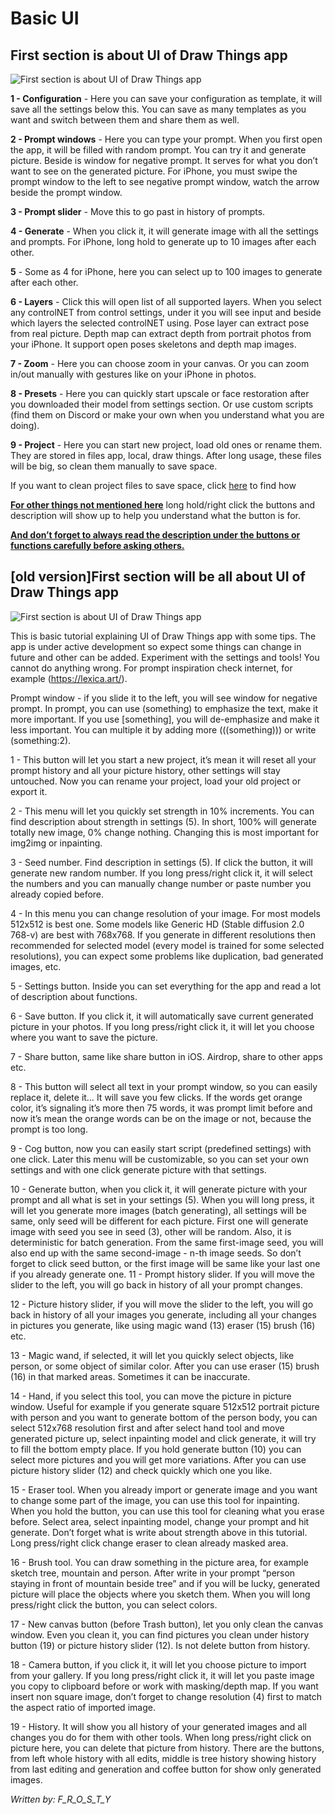 # Basic UI


## First section is about UI of Draw Things app



![First section is about UI of Draw Things app](https://cdn.discordapp.com/attachments/1058172691309404170/1159101377520341042/IMG_0254.jpg?ex=660d4847&is=65fad347&hm=97d9205ef9fd6d7c203ab254a4f60c096b98e58ca8b3dc5eb0dd4c72c7fccb0b&)

**1 - Configuration** - Here you can save your configuration as template, it will save all the settings below this. You can save as many templates as you want and switch between them and share them as well. 

**2 - Prompt windows** - Here you can type your prompt. When you first open the app, it will be filled with random prompt. You can try it and generate picture. Beside is window for negative prompt. It serves for what you don’t want to see on the generated picture. For iPhone, you must swipe the prompt window to the left to see negative prompt window, watch the arrow beside the prompt window.

**3 - Prompt slider**  - Move this to go past in history of prompts. 

**4 - Generate** - When you click it, it will generate image with all the settings and prompts. For iPhone, long hold to generate up to 10 images after each other.

**5** - Some as 4 for iPhone, here you can select up to 100 images to generate after each other. 

**6 - Layers**  - Click this will open list of all supported layers. When you select any controlNET  from control settings, under it you will see input and beside which layers the selected controlNET using. Pose  layer can extract pose from real picture. Depth map  can extract depth from portrait photos from your iPhone. It support open poses skeletons and depth map images. 

**7 - Zoom**  - Here you can choose zoom in your canvas. Or you can zoom in/out manually with gestures like on your iPhone in photos. 

**8 - Presets**  - Here you can quickly start upscale or face restoration after you downloaded their model from settings section. Or use custom scripts (find them on Discord or make your own when you understand what you are doing). 

**9 - Project**  - Here you can start new project, load old ones or rename them. They are stored in files app, local, draw things. After long usage, these files will be big, so clean them manually to save space.

If you want to clean project files to save space, click [here](https://discord.com/channels/1038516303666876436/1041450063983030282/1171573677775667337) to find how 

<ins>**For other things not mentioned here**</ins>  long hold/right click the buttons and description will show up to help you understand what the button is for.

<ins>**And don’t forget to always read the description under the buttons or functions carefully before asking others.**</ins>


## [old version]First section will be all about UI of Draw Things app


![First section is about UI of Draw Things app](https://cdn.discordapp.com/attachments/1058172691309404170/1058175920176898098/IMG_8831.png?ex=6606079f&is=65f3929f&hm=2a12d7fd47c5e3d94b0483cf1dd55435d60a97d0ba25aed06f725b1b654d6946&)

This is basic tutorial explaining UI of Draw Things app with some tips. The app is under active development so expect some things can change in future and other can be added. Experiment with the settings and tools! You cannot do anything wrong.  For prompt inspiration check internet, for example (https://lexica.art/). 

Prompt window - if you slide it to the left, you will see window for negative prompt. In prompt, you can use (something) to emphasize the text, make it more important. If you use [something], you will de-emphasize and make it less important. You can multiple it by adding more (((something))) or write (something:2). 

1 - This button will let you start a new project, it’s mean it will reset all your prompt history and all your picture history, other settings will stay untouched. Now you can rename your project, load your old project or export it. 

2 - This menu will let you quickly set strength in 10% increments. You can find description about strength in settings (5). In short, 100% will generate totally new image, 0% change nothing. Changing this is most important for img2img or inpainting.

3 - Seed number. Find description in settings (5). If click the button, it will generate new random number. If you long press/right click it, it will select the numbers and you can manually change number or paste number you already copied before.

4 - In this menu you can change resolution of your image. For most models 512x512 is best one. Some models like Generic HD (Stable diffusion 2.0 768-v) are best with 768x768. If you generate in different resolutions then recommended for selected model (every model is trained for some selected resolutions), you can expect some problems like duplication, bad generated images, etc.

5 - Settings button. Inside you can set everything for the app and read a lot of description about functions. 

6 - Save button. If you click it, it will automatically save current generated picture in your photos. If you long press/right click it, it will let you choose where you want to save the picture.

7 - Share button, same like share button in iOS. Airdrop, share to other apps etc.

8 - This button will select all text in your prompt window, so you can easily replace it, delete it… It will save you few clicks.
If the words get orange color, it’s signaling it’s more then 75 words, it was prompt limit before and now it’s mean the orange words can be on the image or not, because the prompt is too long. 

9 - Cog button, now you can easily start script (predefined settings) with one click. Later this menu will be customizable, so you can set your own settings and with one click generate picture with that settings.

10 - Generate button, when you click it, it will generate picture with your prompt and all what is set in your settings (5). When you will long press, it will let you generate more images (batch generating), all settings will be same, only seed will be different for each picture. First one will generate image with seed you see in seed (3), other will be random. Also, it is deterministic for batch generation. From the same first-image seed, you will also end up with the same second-image - n-th image seeds. So don’t forget to click seed button, or the first image will be same like your last one if you already generate one. 
11 - Prompt history slider. If you will move the slider to the left, you will go back in history of all your prompt changes.

12 - Picture history slider, if you will move the slider to the left, you will go back in history of all your images you generate, including all your changes in pictures you generate, like using magic wand (13) eraser (15) brush (16) etc. 

13 - Magic wand, if selected, it will let you quickly select objects, like person, or some object of similar color. After you can use eraser (15) brush (16) in that marked areas. Sometimes it can be inaccurate. 

14 - Hand, if you select this tool, you can move the picture in picture window. Useful for example if you generate square 512x512 portrait picture with person and you want to generate bottom of the person body, you can select 512x768 resolution first and after select hand tool and move generated picture up, select inpainting model and click generate, it will try to fill the bottom empty place. If you hold generate button (10) you can select more pictures and you will get more variations. After you can use picture history slider (12) and check quickly which one you like. 

15 - Eraser tool. When you already import or generate image and you want to change some part of the image, you can use this tool for inpainting. When you hold the button, you can use this tool for cleaning what you erase before. Select area, select inpainting model, change your prompt and hit generate. Don’t forget what is write about strength above in this tutorial. Long press/right click change eraser to clean already masked area.

16 - Brush tool. You can draw something in the picture area, for example sketch tree, mountain and person. After write in your prompt “person staying in front of mountain beside tree” and if you will be lucky, generated picture will place the objects where you sketch them. When you will long press/right click the button, you can select colors. 

17 - New canvas button (before Trash button), let you only clean the canvas window. Even you clean it, you can find pictures you clean under history button (19) or picture history slider (12). Is not delete button from history. 

18 - Camera button, if you click it, it will let you choose picture to import from your gallery. If you long press/right click it, it will let you paste image you copy to clipboard before or work with masking/depth map. If you want insert non square image, don’t forget to change resolution (4) first to match the aspect ratio of imported image. 

19 - History. It will show you all history of your generated images and all changes you do for them with other tools. When long press/right click on picture here, you can delete that picture from history. There are the buttons, from left whole history with all edits, middle is tree history showing history from last editing and generation and coffee button for show only generated images. 


*Written by: F_R_O_S_T_Y*
